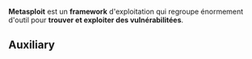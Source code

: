 
**Metasploit** est un **framework** d'exploitation qui regroupe énormement d'outil pour **trouver et exploiter des vulnérabilitées**.


## __Auxiliary__

